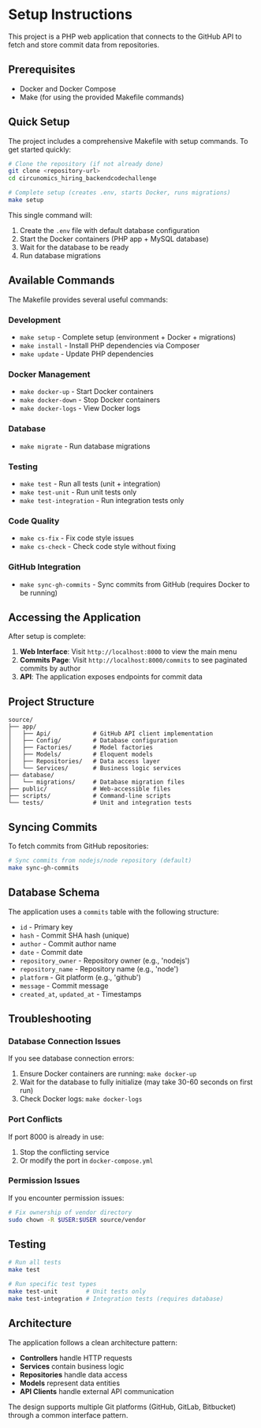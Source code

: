 # Setup Instructions

This project is a PHP web application that connects to the GitHub API to fetch and store commit data from repositories.

## Prerequisites

- Docker and Docker Compose
- Make (for using the provided Makefile commands)

## Quick Setup

The project includes a comprehensive Makefile with setup commands. To get started quickly:

```bash
# Clone the repository (if not already done)
git clone <repository-url>
cd circunomics_hiring_backendcodechallenge

# Complete setup (creates .env, starts Docker, runs migrations)
make setup
```

This single command will:
1. Create the `.env` file with default database configuration
2. Start the Docker containers (PHP app + MySQL database)
3. Wait for the database to be ready
4. Run database migrations

## Available Commands

The Makefile provides several useful commands:

### Development
- `make setup` - Complete setup (environment + Docker + migrations)
- `make install` - Install PHP dependencies via Composer
- `make update` - Update PHP dependencies

### Docker Management
- `make docker-up` - Start Docker containers
- `make docker-down` - Stop Docker containers
- `make docker-logs` - View Docker logs

### Database
- `make migrate` - Run database migrations

### Testing
- `make test` - Run all tests (unit + integration)
- `make test-unit` - Run unit tests only
- `make test-integration` - Run integration tests only

### Code Quality
- `make cs-fix` - Fix code style issues
- `make cs-check` - Check code style without fixing

### GitHub Integration
- `make sync-gh-commits` - Sync commits from GitHub (requires Docker to be running)

## Accessing the Application

After setup is complete:

1. **Web Interface**: Visit `http://localhost:8000` to view the main menu
2. **Commits Page**: Visit `http://localhost:8000/commits` to see paginated commits by author
3. **API**: The application exposes endpoints for commit data

## Project Structure

```
source/
├── app/
│   ├── Api/            # GitHub API client implementation
│   ├── Config/         # Database configuration
│   ├── Factories/      # Model factories
│   ├── Models/         # Eloquent models
│   ├── Repositories/   # Data access layer
│   └── Services/       # Business logic services
├── database/
│   └── migrations/     # Database migration files
├── public/             # Web-accessible files
├── scripts/            # Command-line scripts
└── tests/              # Unit and integration tests
```

## Syncing Commits

To fetch commits from GitHub repositories:

```bash
# Sync commits from nodejs/node repository (default)
make sync-gh-commits
```

## Database Schema

The application uses a `commits` table with the following structure:
- `id` - Primary key
- `hash` - Commit SHA hash (unique)
- `author` - Commit author name
- `date` - Commit date
- `repository_owner` - Repository owner (e.g., 'nodejs')
- `repository_name` - Repository name (e.g., 'node')
- `platform` - Git platform (e.g., 'github')
- `message` - Commit message
- `created_at`, `updated_at` - Timestamps

## Troubleshooting

### Database Connection Issues
If you see database connection errors:
1. Ensure Docker containers are running: `make docker-up`
2. Wait for the database to fully initialize (may take 30-60 seconds on first run)
3. Check Docker logs: `make docker-logs`

### Port Conflicts
If port 8000 is already in use:
1. Stop the conflicting service
2. Or modify the port in `docker-compose.yml`

### Permission Issues
If you encounter permission issues:
```bash
# Fix ownership of vendor directory
sudo chown -R $USER:$USER source/vendor
```

## Testing

```bash
# Run all tests
make test

# Run specific test types
make test-unit        # Unit tests only
make test-integration # Integration tests (requires database)
```

## Architecture

The application follows a clean architecture pattern:
- **Controllers** handle HTTP requests
- **Services** contain business logic
- **Repositories** handle data access
- **Models** represent data entities
- **API Clients** handle external API communication

The design supports multiple Git platforms (GitHub, GitLab, Bitbucket) through a common interface pattern. 